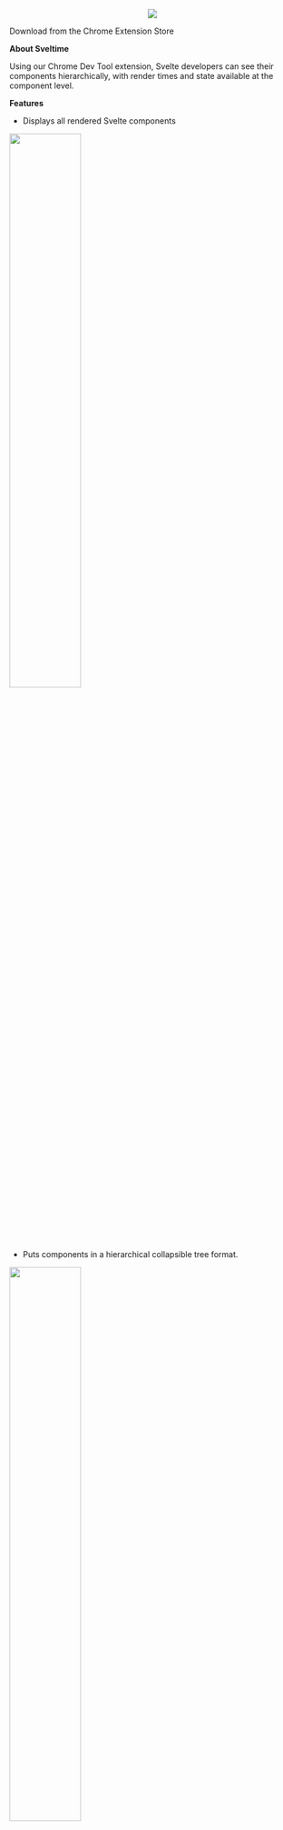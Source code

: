 <p align="center">
<img src="./src/assets/full_logo_cropped.png"/>
</p>



Download from the Chrome Extension Store


**About Sveltime**


Using our Chrome Dev Tool extension, Svelte developers can see their components hierarchically, with render times and state available at the component level.

**Features**



* Displays all rendered Svelte components

    
<img src="./readme_images/basicTree.png" style="width:50%;height:auto;"/>


* Puts components in a hierarchical collapsible tree format.

<img src="./readme_images/collapsedTree.png" style="width:50%;height:auto;"/>


* The state for any component can be displayed at the click of a button

<img src="./readme_images/showState.png" style="width:50%;height:auto;"/>


* Render times are displayed for each component. (**_beta_**)

**Directions**



1. Download Sveltime from Chrome Extension Store and install.
2. Alternatively, you can clone the Sveltime repository on GitHub, install dependencies, and load it “unpacked” into the Chrome extension manager.
3. Run your own Svelte app in dev mode.
4. Open your app in Chrome.
5. Open Chrome Dev Tools and click on the Sveltime tab
6. Immediately you will see your app in component-tree format
7. You can click on any component to hide or reveal its children components
8. Render time can be seen to the right of each component’s name
9. Clicking on the green ‘state’ button will open a drawer which contains the state information for that component. 

**Authors**

<img src="./readme_images/sunit.jpg" style="width:10%;height:auto;"/><br/>
### Sunit Bhalotia <br/>
<a href="https://github.com/usr193">Sunit's GitHub</a><br/>
<a href="https://www.linkedin.com/in/sunitb/">Sunit's LinkedIn</a>


 

<img src="./readme_images/william.jpg" style="width:10%;height:auto;"/><br/>
### William Reiff <br/>
<a href="https://github.com/wrreiff">William's GitHub</a><br/>
<a>William's LinkedIn</a>



<img src="./readme_images/mustafa.jpg" style="width:10%;height:auto;"/><br/>
### Mustafa Saleem <br/>
<a href="https://github.com/Mas-150">Mustafa's GitHub</a><br/>
<a href="https://www.linkedin.com/in/mas150/">Mustafa's LinkedIn</a>



<img src="./readme_images/peter.png" style="width:10%;height:auto;"/><br/>
### Peter Steinberg <br/>
<a href="https://github.com/bklynpeter">Peter's GitHub</a><br/>
<a href="https://www.linkedin.com/in/bklynpeter/">Peter's LinkedIn</a>



**Areas for Future Development**



* Time Jump/Snapshot on changes in state
* Visualization flow chart
* Display stores alongside components
* Have extension work with server-side rendering

**How to Contribute**

[Click here if you are interested in contributing.](https://github.com/oslabs-beta/Sveltime/blob/main/Contribute.md)

**License**

[MIT License](https://github.com/oslabs-beta/Sveltime/blob/main/LICENSE)

**Sveltime is available now on the Chrome Store and on GitHub**

